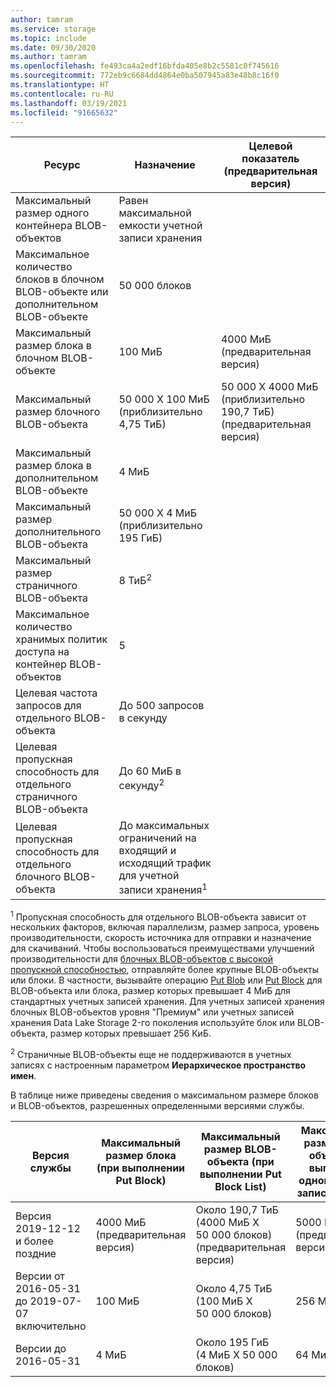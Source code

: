 ```yaml
---
author: tamram
ms.service: storage
ms.topic: include
ms.date: 09/30/2020
ms.author: tamram
ms.openlocfilehash: fe493ca4a2edf16bfda405e8b2c5581c0f745616
ms.sourcegitcommit: 772eb9c6684dd4864e0ba507945a83e48b8c16f0
ms.translationtype: HT
ms.contentlocale: ru-RU
ms.lasthandoff: 03/19/2021
ms.locfileid: "91665632"
---
```

| Ресурс | Назначение | Целевой показатель (предварительная версия) |
|-|-|-|
| Максимальный размер одного контейнера BLOB-объектов | Равен максимальной емкости учетной записи хранения |  |
| Максимальное количество блоков в блочном BLOB-объекте или дополнительном BLOB-объекте | 50 000 блоков |  |
| Максимальный размер блока в блочном BLOB-объекте | 100 МиБ | 4000 МиБ (предварительная версия) |
| Максимальный размер блочного BLOB-объекта | 50 000 X 100 МиБ (приблизительно 4,75 ТиБ) | 50 000 X 4000 МиБ (приблизительно 190,7 ТиБ) (предварительная версия) |
| Максимальный размер блока в дополнительном BLOB-объекте | 4 МиБ |  |
| Максимальный размер дополнительного BLOB-объекта | 50 000 X 4 МиБ (приблизительно 195 ГиБ) |  |
| Максимальный размер страничного BLOB-объекта | 8 ТиБ<sup>2</sup> |  |
| Максимальное количество хранимых политик доступа на контейнер BLOB-объектов | 5 |  |
| Целевая частота запросов для отдельного BLOB-объекта | До 500 запросов в секунду |  |
| Целевая пропускная способность для отдельного страничного BLOB-объекта | До 60 МиБ в секунду<sup>2</sup> |  |
| Целевая пропускная способность для отдельного блочного BLOB-объекта | До максимальных ограничений на входящий и исходящий трафик для учетной записи хранения<sup>1</sup> |  |

<sup>1</sup> Пропускная способность для отдельного BLOB-объекта зависит от нескольких факторов, включая параллелизм, размер запроса, уровень производительности, скорость источника для отправки и назначение для скачиваний. Чтобы воспользоваться преимуществами улучшений производительности для [блочных BLOB-объектов с высокой пропускной способностью](https://azure.microsoft.com/blog/high-throughput-with-azure-blob-storage/), отправляйте более крупные BLOB-объекты или блоки. В частности, вызывайте операцию [Put Blob](/rest/api/storageservices/put-blob) или [Put Block](/rest/api/storageservices/put-block) для BLOB-объекта или блока, размер которых превышает 4 МиБ для стандартных учетных записей хранения. Для учетных записей хранения блочных BLOB-объектов уровня "Премиум" или учетных записей хранения Data Lake Storage 2-го поколения используйте блок или BLOB-объекта, размер которых превышает 256 КиБ.

<sup>2</sup> Страничные BLOB-объекты еще не поддерживаются в учетных записях с настроенным параметром **Иерархическое пространство имен**.

В таблице ниже приведены сведения о максимальном размере блоков и BLOB-объектов, разрешенных определенными версиями службы.

| Версия службы | Максимальный размер блока (при выполнении Put Block) | Максимальный размер BLOB-объекта (при выполнении Put Block List) | Максимальный размер BLOB-объекта при выполнении одной операции записи (Put Blob) |
|-|-|-|-|
| Версия 2019-12-12 и более поздние | 4000 МиБ (предварительная версия) | Около 190,7 ТиБ (4000 МиБ X 50 000 блоков) (предварительная версия) | 5000 МиБ (предварительная версия) |
| Версии от 2016-05-31 до 2019-07-07 включительно | 100 МиБ | Около 4,75 ТиБ (100 МиБ X 50 000 блоков) | 256 МиБ |
| Версии до 2016-05-31 | 4 МиБ | Около 195 ГиБ (4 МиБ X 50 000 блоков) | 64 МиБ |
